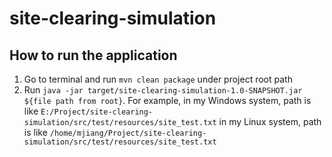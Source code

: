 # site-clearing-simulation

## How to run the application

1. Go to terminal and run `mvn clean package` under project root path
2. Run `java -jar target/site-clearing-simulation-1.0-SNAPSHOT.jar ${file path from root}`. For example,
in my Windows system, path is like `E:/Project/site-clearing-simulation/src/test/resources/site_test.txt`
in my Linux system, path is like `/home/mjiang/Project/site-clearing-simulation/src/test/resources/site_test.txt`